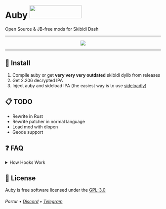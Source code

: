 # Auby <img src="https://cdn.discordapp.com/icons/1213607627318239355/d7fee577b10e6cde20074a2e0dbcd2c6.webp?size=240" height="42" width="168">

Open Source & JB-free mods for Skibidi Dash

---

<p align="center">
  <img src="https://count.akame.moe/@Partur-dev?theme=moebooru">
</p>

---

## 📱 Install

1. Compile auby or get **very very very outdated** skibidi dylib from releases
2. Get 2.206 decrypted IPA
3. Inject auby and sideload IPA (the easiest way is to use [sideloadly](https://sideloadly.io/))

## 📋 TODO

- Rewrite in Rust
- Rewrite patcher in normal language
- Load mod with dlopen
- Geode support

## ❓ FAQ

<details>
<summary>How Hooks Work</summary>

```asm
gdFunc:
  mov x11, x30 ; backup original link register
  bl trampoline

trampoline:
  ldr x9, =0x2
  lsl x9, x9, #32
  ldr x10, =0x80000000
  orr x9, x9, x10
  ldr x9, [x9]
  br x9 ; jump to 0x280000000
```

```cc
void *findTheHook() {
  void *target;
  asm("mov %[t], x16" : [t] "=r"(target));
  // now target contains [base + offset]
}

__attribute__((naked)) void findTheHookProxy() {
  asm volatile("mov x12, x0\n" // backup args
               "mov x13, x1\n"
               "mov x14, x2\n"
               "mov x15, x3\n"
               "mov x17, x4\n"
               "sub x30, x30, 8\n"
               "mov x16, x30\n"
               "bl %[findTheHook]\n" // find the hook
               "mov x30, x11\n" // restore x30 (fix ret)
               "mov x9, x0\n" // restore args
               "mov x0, x12\n"
               "mov x1, x13\n"
               "mov x2, x14\n"
               "mov x3, x15\n"
               "mov x4, x17\n"
               "br x9\n" ::[findTheHook] "i"(findTheHook));
}

void init() {
  *((void**)0x280000000) = (void*)&findTheHookProxy;
}
```

</details>

## 📄 License

Auby is free software licensed under the [GPL-3.0](LICENSE)

###### Partur • [Discord](https://discord.gg/kAUjNCEYcC) • [Telegram](https://t.me/gmd_ytro)
